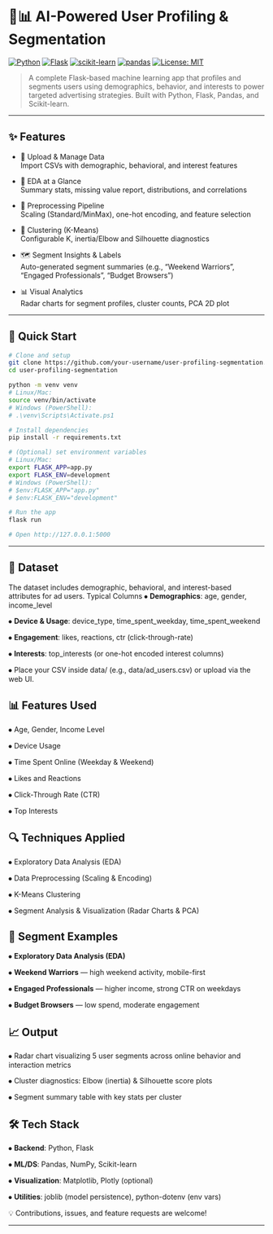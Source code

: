 # 🧠📊 AI-Powered User Profiling & Segmentation

[![Python](https://img.shields.io/badge/python-v3.8%2B-blue.svg)](https://www.python.org/downloads/)
[![Flask](https://img.shields.io/badge/flask-v2.3%2B-black.svg)](https://flask.palletsprojects.com/)
[![scikit-learn](https://img.shields.io/badge/scikit--learn-ML-orange.svg)](https://scikit-learn.org/)
[![pandas](https://img.shields.io/badge/pandas-Data%20Wrangling-150458.svg)](https://pandas.pydata.org/)
[![License: MIT](https://img.shields.io/badge/License-MIT-yellow.svg)](https://opensource.org/licenses/MIT)

> A complete Flask-based machine learning app that profiles and segments users using demographics, behavior, and interests to power targeted advertising strategies. Built with Python, Flask, Pandas, and Scikit-learn.

---

## ✨ Features

- 🔐 Upload & Manage Data  
  Import CSVs with demographic, behavioral, and interest features

- 🔎 EDA at a Glance  
  Summary stats, missing value report, distributions, and correlations

- 🧼 Preprocessing Pipeline  
  Scaling (Standard/MinMax), one-hot encoding, and feature selection

- 🧩 Clustering (K-Means)  
  Configurable K, inertia/Elbow and Silhouette diagnostics

- 🗺️ Segment Insights & Labels  
  Auto-generated segment summaries (e.g., “Weekend Warriors”, “Engaged Professionals”, “Budget Browsers”)

- 📊 Visual Analytics  
  Radar charts for segment profiles, cluster counts, PCA 2D plot

---

## 🚀 Quick Start

```bash
# Clone and setup
git clone https://github.com/your-username/user-profiling-segmentation.git
cd user-profiling-segmentation

python -m venv venv
# Linux/Mac:
source venv/bin/activate
# Windows (PowerShell):
# .\venv\Scripts\Activate.ps1

# Install dependencies
pip install -r requirements.txt

# (Optional) set environment variables
# Linux/Mac:
export FLASK_APP=app.py
export FLASK_ENV=development
# Windows (PowerShell):
# $env:FLASK_APP="app.py"
# $env:FLASK_ENV="development"

# Run the app
flask run

# Open http://127.0.0.1:5000

```


---

## 📂 Dataset

The dataset includes demographic, behavioral, and interest-based attributes for ad users.
Typical Columns
⦁	**Demographics**: age, gender, income_level

⦁	**Device & Usage**: device_type, time_spent_weekday, time_spent_weekend

⦁	**Engagement**: likes, reactions, ctr (click-through-rate)

⦁	**Interests**: top_interests (or one-hot encoded interest columns)

⦁	Place your CSV inside data/ (e.g., data/ad_users.csv) or upload via the web UI.

## 📊 Features Used

⦁	Age, Gender, Income Level

⦁	Device Usage

⦁	Time Spent Online (Weekday & Weekend)

⦁	Likes and Reactions

⦁	Click-Through Rate (CTR)

⦁	Top Interests

## 🔍 Techniques Applied

⦁	Exploratory Data Analysis (EDA)

⦁	Data Preprocessing (Scaling & Encoding)

⦁	K-Means Clustering

⦁	Segment Analysis & Visualization (Radar Charts & PCA)

## 📌 Segment Examples

⦁	**Exploratory Data Analysis (EDA)**

⦁	**Weekend Warriors** — high weekend activity, mobile-first

⦁	**Engaged Professionals** — higher income, strong CTR on weekdays

⦁	**Budget Browsers** — low spend, moderate engagement

## 📈 Output

⦁	Radar chart visualizing 5 user segments across online behavior and interaction metrics

⦁	Cluster diagnostics: Elbow (inertia) & Silhouette score plots

⦁	Segment summary table with key stats per cluster

## 🛠️ Tech Stack

⦁	**Backend**: Python, Flask

⦁	**ML/DS**: Pandas, NumPy, Scikit-learn

⦁	**Visualization**: Matplotlib, Plotly (optional)

⦁	**Utilities**: joblib (model persistence), python-dotenv (env vars)

💡 Contributions, issues, and feature requests are welcome!

---

